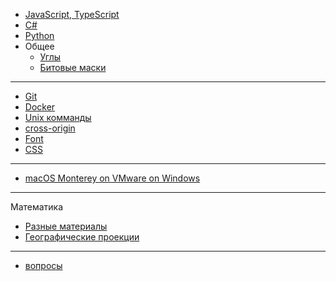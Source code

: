 - [JavaScript, TypeScript](./docs/js/README.md)
- [C#](./docs/c_sharp/README.md)
- [Python](./docs/python/README.md)
- Общее
  - [Углы](./docs/common/angles/README.md)
  - [Битовые маски](./docs/common/bit-mask.md)

____

- [Git](./docs/git/README.md)
- [Docker](./docs/docker.md)
- [Unix комманды](./docs/unix-commands.md)
- [cross-origin](./docs/cross-origin.md)
- [Font](./docs/font/README.md)
- [CSS](./docs/css/README.md)

____

- [macOS Monterey on VMware on Windows](./docs/macos-monterey-on-vmware-on-windows-pc/README.md)

____

Математика

- [Разные материалы](./docs/math/other.md)
- [Географические проекции](docs/math/geo/geo-projections.md)

____

- [вопросы](./docs/questions/README.md)

